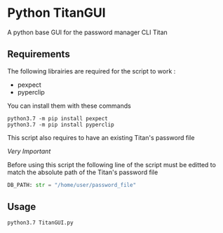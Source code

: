 # Python TitanGUI

A python base GUI for the password manager CLI Titan

## Requirements

The following librairies are required for the script to work :

+ pexpect
+ pyperclip

You can install them with these commands
```shell
python3.7 -m pip install pexpect
python3.7 -m pip install pyperclip 
```
This script also requires to have an existing Titan's password file

*Very Important*

Before using this script the following line of the script must be editted to match the absolute path of the Titan's password file

```python
DB_PATH: str = "/home/user/password_file"
```

## Usage

```shell
python3.7 TitanGUI.py
```


